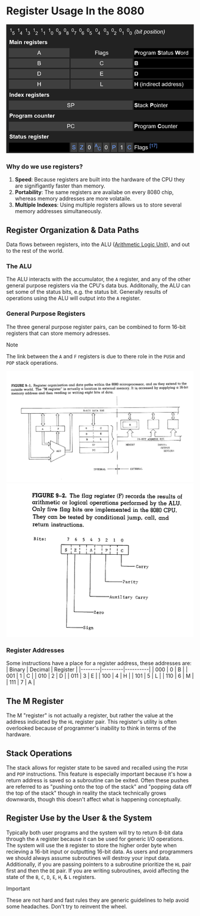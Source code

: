 # Register Usage In the 8080

![](../assets/registers.png)

### Why do we use registers?
1. **Speed**: Because registers are built into the hardware of the CPU they are signifigantly faster than memory.
2. **Portability**: The same registers are availabe on every 8080 chip, whereas memory addresses are more volataile.
3. **Multiple Indexes**: Using multiple registers allows us to store several memory addresses simultaneously.

## Register Organization & Data Paths
Data flows between registers, into the ALU ([Arithmetic Logic Unit](https://en.wikipedia.org/wiki/Arithmetic_logic_unit)), and out to the rest of the world. 

### The ALU
The ALU interacts with the accumulator, the `A` register, and any of the other general purpose registers via the CPU's data bus. Additonally, the ALU can set some of the status bits, e.g. the status bit. Generally results of operations using the ALU will output into the `A` register.

### General Purpose Registers
The three general purpose register pairs, can be combined to form 16-bit registers that can store memory adresses. 

> [!NOTE]
> The link between the `A` and `F` registers is due to there role in the `PUSH` and `POP` stack operations.

![](../assets/diagram.png)
![](../assets/flags.png)

### Register Addresses
Some instructions have a place for a register address, these addresses are:
| Binary | Decimal | Register |
|--------|---------|----------|
|  000   |    0    |    B     |
|  001   |    1    |    C     |
|  010   |    2    |    D     |
|  011   |    3    |    E     |
|  100   |    4    |    H     | 
|  101   |    5    |    L     |
|  110   |    6    |    M     |
|  111   |    7    |    A     |

## The M Register

The M "register" is not actually a register, but rather the value at the address indicated by the `HL` register pair. This register's utility is often overlooked because of programmer's inability to think in terms of the hardware.

## Stack Operations
The stack allows for register state to be saved and recalled using the `PUSH` and `POP` instructions. This feature is especially important because it's how a return address is saved so a subroutine can be exited. Often these pushes are referred to as "pushing onto the top of the stack" and "popping data off the top of the stack" though in reality the stack technically grows downwards, though this doesn't affect what is happening conceptually.

## Register Use by the User & the System
Typically both user programs and the system will try to return 8-bit data through the `A` register because it can be used for generic I/O operations. The system will use the `B` register to store the higher order byte when recieving a 16-bit input or outputting 16-bit data. As users and programmers we should always assume subroutines will destroy your input data. Additionally, if you are passing pointers to a subroutine prioritize the `HL` pair first and then the `DE` pair. If you are writing subroutines, avoid affecting the state of the `B`, `C`, `D`, `E`, `H`, & `L` registers.

> [!IMPORTANT]
> These are not hard and fast rules they are generic guidelines to help avoid some headaches. Don't try to reinvent the wheel.
